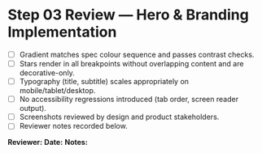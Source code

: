 # Step 03 Review — Hero & Branding Implementation

- [ ] Gradient matches spec colour sequence and passes contrast checks.
- [ ] Stars render in all breakpoints without overlapping content and are decorative-only.
- [ ] Typography (title, subtitle) scales appropriately on mobile/tablet/desktop.
- [ ] No accessibility regressions introduced (tab order, screen reader output).
- [ ] Screenshots reviewed by design and product stakeholders.
- [ ] Reviewer notes recorded below.

**Reviewer:**
**Date:**
**Notes:**
